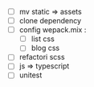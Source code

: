 - [ ] mv static => assets
- [ ] clone dependency
- [ ] config wepack.mix :
  - [ ] list css
  - [ ] blog css
- [ ] refactori scss
- [ ] js => typescript
- [ ] unitest
